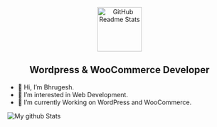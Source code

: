 <p align="center">
 <img width="100px" src="https://s.w.org/style/images/about/WordPress-logotype-wmark.png" align="center" alt="GitHub Readme Stats" />
 <h2 align="center">Wordpress & WooCommerce Developer</h2>
</p>

- 👋 Hi, I’m Bhrugesh.
- 👀 I’m interested in Web Development.
- 🌱 I’m currently Working on WordPress and WooCommerce.

![My github Stats](https://github-readme-stats.vercel.app/api?username=bhrugesh96&include_all_commits=true&show_icons=true&theme=flag-india&layout=compact)
<!---
bhrugesh96/bhrugesh96 is a ✨ special ✨ repository because its `README.md` (this file) appears on your GitHub profile.
You can click the Preview link to take a look at your changes.
--->
